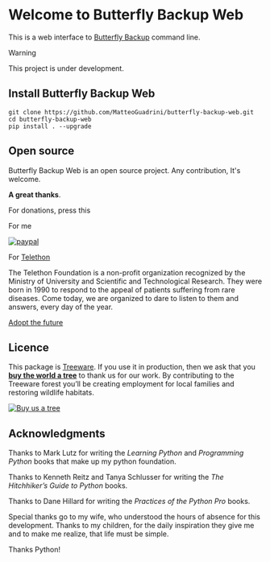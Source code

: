 <!-- Generated by psp (https://github.com/MatteoGuadrini/psp), version 0.2.0 -->

# Welcome to Butterfly Backup Web

This is a web interface to [Butterfly Backup](https://github.com/MatteoGuadrini/Butterfly-Backup) command line.

> [!WARNING]  
> This project is under development.

## Install Butterfly Backup Web

```console
git clone https://github.com/MatteoGuadrini/butterfly-backup-web.git
cd butterfly-backup-web
pip install . --upgrade
```

## Open source

Butterfly Backup Web is an open source project. Any contribution, It's welcome.

**A great thanks**.

For donations, press this

For me

[![paypal](https://www.paypalobjects.com/en_US/i/btn/btn_donateCC_LG.gif)](https://www.paypal.me/guos)

For [Telethon](http://www.telethon.it/)

The Telethon Foundation is a non-profit organization recognized by the Ministry of University and Scientific and Technological Research.
They were born in 1990 to respond to the appeal of patients suffering from rare diseases.
Come today, we are organized to dare to listen to them and answers, every day of the year.

[Adopt the future](https://www.ioadottoilfuturo.it/)

## Licence

This package is [Treeware](https://treeware.earth). If you use it in production, 
then we ask that you [**buy the world a tree**](https://plant.treeware.earth/MatteoGuadrini/butterfly-backup-web) 
to thank us for our work. By contributing to the Treeware forest you’ll be creating employment 
for local families and restoring wildlife habitats.

[![Buy us a tree](https://img.shields.io/badge/Treeware-%F0%9F%8C%B3-lightgreen?style=for-the-badge)](https://plant.treeware.earth/MatteoGuadrini/butterfly-backup-web)

## Acknowledgments

Thanks to Mark Lutz for writing the _Learning Python_ and _Programming Python_ books that make up my python foundation.

Thanks to Kenneth Reitz and Tanya Schlusser for writing the _The Hitchhiker’s Guide to Python_ books.

Thanks to Dane Hillard for writing the _Practices of the Python Pro_ books.

Special thanks go to my wife, who understood the hours of absence for this development. 
Thanks to my children, for the daily inspiration they give me and to make me realize, that life must be simple.

Thanks Python!
